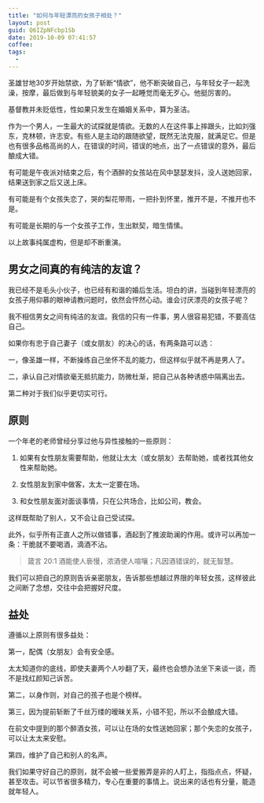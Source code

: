 ```yaml
---
title: "如何与年轻漂亮的女孩子相处？"
layout: post
guid: Q6IZpNFcbp1Sb
date: 2019-10-09 07:41:57
coffee:
tags:
  -
---
```


圣雄甘地30岁开始禁欲，为了斩断“情欲”，他不断突破自己，与年轻女子一起洗澡，按摩，最后做到与年轻貌美的女子一起睡觉而毫无歹心。他挺厉害的。

基督教并未贬低性，性如果只发生在婚姻关系中，算为圣洁。

作为一个男人，一生最大的试探就是情欲。无数的人在这件事上摔跟头，比如刘强东，克林顿，许志安。有些人是主动的跟随欲望，既然无法克服，就满足它。但是也有很多品格高尚的人，在错误的时间，错误的地点，出了一点错误的意外，最后酿成大错。

有可能是午夜派对结束之后，有个酒醉的女孩站在风中瑟瑟发抖，没人送她回家，结果送到家之后又送上床。

有可能是有个女孩失恋了，哭的梨花带雨，一把扑到怀里，推开不是，不推开也不是。

有可能是长期的与一个女孩子工作，生出默契，暗生情愫。

以上故事纯属虚构，但是却不断重演。

## 男女之间真的有纯洁的友谊？

我已经不是毛头小伙子，也已经有和谐的婚后生活。坦白的讲，当碰到年轻漂亮的女孩子用仰慕的眼神请教问题时，依然会怦然心动。谁会讨厌漂亮的女孩子呢？

我不相信男女之间有纯洁的友谊。我信的只有一件事，男人很容易犯错，不要高估自己。


如果你有忠于自己妻子（或女朋友）的决心的话，有两条路可以选：

一，像圣雄一样，不断操练自己坐怀不乱的能力，但这样似乎就不再是男人了。

二，承认自己对情欲毫无抵抗能力，防微杜渐，把自己从各种诱惑中隔离出去。

第二种对于我们似乎更切实可行。


## 原则

一个年老的老师曾经分享过他与异性接触的一些原则：

1. 如果有女性朋友需要帮助，他就让太太（或女朋友）去帮助她，或者找其他女性来帮助她。

2. 女性朋友到家中做客，太太一定要在场。

3. 和女性朋友面对面谈事情，只在公共场合，比如公司，教会。

这样既帮助了别人，又不会让自己受试探。

此外，似乎所有正直人之所以做错事，酒起到了推波助澜的作用。或许可以再加一条：干脆就不要喝酒，滴酒不沾。

> 箴言 20:1 酒能使人亵慢，浓酒使人喧嚷；凡因酒错误的，就无智慧。

我们可以把自己的原则告诉亲密朋友，告诉那些想越过界限的年轻女孩，这样彼此之间断了念想，交往中会把握好尺度。


## 益处

遵循以上原则有很多益处：

第一，配偶（女朋友）会有安全感。

太太知道你的底线，即使夫妻两个人吵翻了天，最终也会想办法坐下来谈一谈，而不是找红颜知己诉苦。

第二，以身作则，对自己的孩子也是个榜样。

第三，因为提前斩断了千丝万缕的暧昧关系，小错不犯，所以不会酿成大错。

在前文中提到的那个醉酒女孩，可以让在场的女性送她回家；那个失恋的女孩子，可以让太太来安慰。

第四，维护了自己和别人的名声。

我们如果守好自己的原则，就不会被一些爱搬弄是非的人盯上，指指点点，怀疑，甚至攻击。可以节省很多精力，专心在重要的事情上。说出来的话也有分量，能造就年轻人。





